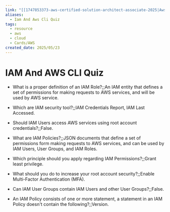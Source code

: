 ```yaml
---
link: "[[1747853373-aws-certified-solution-architect-associate-2025|Aws Certified Solution Architect Associate 2025]]"
aliases:
  - Iam And Aws Cli Quiz
tags:
  - resource
  - aws
  - cloud
  - Cards/AWS
created_date: 2025/05/23
---
```

# IAM And AWS CLI Quiz
- What is a proper definition of an IAM Role?;;An IAM entity that defines a set of permissions for making requests to AWS services, and will be used by AWS service.
<!--SR:!2025-06-14,1,210-->

- Which are IAM security tool?;;IAM Credentials Report, IAM Last Accessed.
<!--SR:!2025-06-15,2,230-->

- Should IAM Users access AWS services using root account credentials?;;False.
<!--SR:!2025-06-18,15,290-->

- What are IAM Policies?;;JSON documents that define a set of permissions form making requests to AWS services, and can be used by IAM Users, User Groups, and IAM Roles.
<!--SR:!2025-06-14,11,270-->

- Which principle should you apply regarding IAM Permissions?;;Grant least privilege.
<!--SR:!2025-06-19,16,290-->

- What should you do to increase your root account security?;;Enable Multi-Factor Authentication (MFA).
<!--SR:!2025-06-18,15,290-->

- Can IAM User Groups contain IAM Users and other User Groups?;;False.
<!--SR:!2025-06-17,14,290-->

- An IAM Policy consists of one or more  statement, a statement in an IAM Policy doesn't contain the following?;;Version.
<!--SR:!2025-06-18,7,270-->
